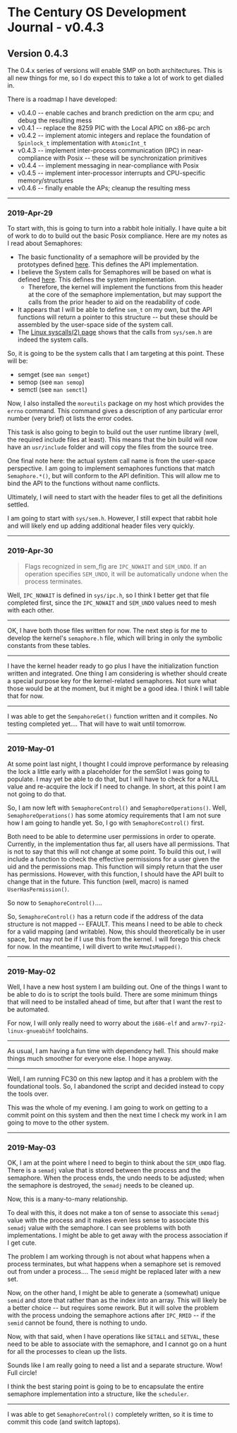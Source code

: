 # The Century OS Development Journal - v0.4.3

## Version 0.4.3

The 0.4.x series of versions will enable SMP on both architectures.  This is all new things for me, so I do expect this to take a lot of work to get dialled in.

There is a roadmap I have developed:
* v0.4.0 -- enable caches and branch prediction on the arm cpu; and debug the resulting mess
* v0.4.1 -- replace the 8259 PIC with the Local APIC on x86-pc arch
* v0.4.2 -- implement atomic integers and replace the foundation of `Spinlock_t` implementation with `AtomicInt_t`
* v0.4.3 -- implement inter-process communication (IPC) in near-compliance with Posix -- these will be synchronization primitives
* v0.4.4 -- implement messaging in near-compliance with Posix
* v0.4.5 -- implement inter-processor interrupts and CPU-specific memory/structures
* v0.4.6 -- finally enable the APs; cleanup the resulting mess

---

### 2019-Apr-29

To start with, this is going to turn into a rabbit hole initially.  I have quite a bit of work to do to build out the basic Posix compliance.  Here are my notes as I read about Semaphores:
* The basic functionality of a semaphore will be provided by the prototypes defined [here](http://pubs.opengroup.org/onlinepubs/9699919799/basedefs/semaphore.h.html).  This defines the API implementation.
* I believe the System calls for Semaphores will be based on what is defined [here](http://pubs.opengroup.org/onlinepubs/9699919799/basedefs/sys_sem.h.html).  This defines the system implementation.
    * Therefore, the kernel will implement the functions from this header at the core of the semaphore implementation, but may support the calls from the prior header to aid on the readability of code.
* It appears that I will be able to define `sem_t` on my own, but the API functions will return a pointer to this structure -- but these should be assembled by the user-space side of the system call.
* The [Linux syscalls(2) page](http://man7.org/linux/man-pages/man2/syscalls.2.html) shows that the calls from `sys/sem.h` are indeed the system calls.

So, it is going to be the system calls that I am targeting at this point.  These will be:
* semget (see `man semget`)
* semop (see `man semop`)
* semctl (see `man semctl`)

Now, I also installed the `moreutils` package on my host which provides the `errno` command.  This command gives a description of any particular error number (very brief) ot lists the error codes.

This task is also going to begin to build out the user runtime library (well, the required include files at least).  This means that the bin build will now have an `usr/include` folder and will copy the files from the source tree.

One final note here: the actual system call name is from the user-space perspective.  I am going to implement semaphores functions that match `Semaphore.*()`, but will conform to the API definition.  This will allow me to bind the API to the functions without name conflicts.

Ultimately, I will need to start with the header files to get all the definitions settled.

I am going to start with `sys/sem.h`.  However, I still expect that rabbit hole and will likely end up adding additional header files very quickly.

---

### 2019-Apr-30

> Flags recognized in sem_flg are `IPC_NOWAIT` and `SEM_UNDO`.  If an operation specifies `SEM_UNDO`, it will be automatically undone when the process terminates.

Well, `IPC_NOWAIT` is defined in `sys/ipc.h`, so I think I better get that file completed first, since the `IPC_NOWAIT` and `SEM_UNDO` values need to mesh with each other.

---

OK, I have both those files written for now.  The next step is for me to develop the kernel's `semaphore.h` file, which will bring in only the symbolic constants from these tables.

---

I have the kernel header ready to go plus I have the initialization function written and integrated.  One thing I am considering is whether should create a special purpose key for the kernel-related semaphores.  Not sure what those would be at the moment, but it might be a good idea.  I think I will table that for now.

---

I was able to get the `SempahoreGet()` function written and it compiles.  No testing completed yet....  That will have to wait until tomorrow.

---

### 2019-May-01

At some point last night, I thought I could improve performance by releasing the lock a little early with a placeholder for the semSlot I was going to populate.  I may yet be able to do that, but I will have to check for a NULL value and re-acquire the lock if I need to change.  In short, at this point I am not going to do that.

So, I am now left with `SemaphoreControl()` and `SemaphoreOperations()`.  Well, `SemaphoreOperations()` has some atomicy requirements that I am not sure how I am going to handle yet.  So, I go with `SemaphoreControl()` first.

Both need to be able to determine user permissions in order to operate.  Currently, in the implementation thus far, all users have all permissions.  That is not to say that this will not change at some point.  To build this out, I will include a function to check the effective permissions for a user given the uid and the permissions map.  This function will simply return that the user has permissions.  However, with this function, I should have the API built to change that in the future.  This function (well, macro) is named `UserHasPermission()`.

So now to `SemaphoreControl()`....

So, `SemaphoreControl()` has a return code if the address of the data structure is not mapped -- EFAULT.  This means I need to be able to check for a valid mapping (and writable).  Now, this should theoretically be in user space, but may not be if I use this from the kernel.  I will forego this check for now.  In the meantime, I will divert to write `MmuIsMapped()`.

---

### 2019-May-02

Well, I have a new host system I am building out.  One of the things I want to be able to do is to script the tools build.  There are some minimum things that will need to be installed ahead of time, but after that I want the rest to be automated.

For now, I will only really need to worry about the `i686-elf` and `armv7-rpi2-linux-gnueabihf` toolchains.

---

As usual, I am having a fun time with dependency hell.  This should make things much smoother for everyone else.  I hope anyway.

---

Well, I am running FC30 on this new laptop and it has a problem with the foundational tools.  So, I abandoned the script and decided instead to copy the tools over.

This was the whole of my evening.  I am going to work on getting to a commit point on this system and then the next time I check my work in I am going to move to the other system.

---

### 2019-May-03

OK, I am at the point where I need to begin to think about the `SEM_UNDO` flag.  There is a `semadj` value that is stored between the process and the semaphore.  When the process ends, the undo needs to be adjusted; when the semaphore is destroyed, the `semadj` needs to be cleaned up.

Now, this is a many-to-many relationship.

To deal with this, it does not make a ton of sense to associate this `semadj` value with the process and it makes even less sense to associate this `semadj` value with the semaphore.  I can see problems with both implementations.  I might be able to get away with the process association if I get cute.

The problem I am working through is not about what happens when a process terminates, but what happens when a semaphore set is removed out from under a process....  The `semid` might be replaced later with a new set.

Now, on the other hand, I might be able to generate a (somewhat) unique `semid` and store that rather than as the index into an array.  This will likely be a better choice -- but requires some rework.  But it will solve the problem with the process undoing the semaphore actions after `IPC_RMID` -- if the `semid` cannot be found, there is nothing to undo.

Now, with that said, when I have operations like `SETALL` and `SETVAL`, these need to be able to associate with the semaphore, and I cannot go on a hunt for all the processes to clean up the lists.

Sounds like I am really going to need a list and a separate structure.  Wow!  Full circle!

I think the best staring point is going to be to encapsulate the entire semaphore implementation into a structure, like the `scheduler`.

---

I was able to get `SemaphoreControl()` completely written, so it is time to commit this code (and switch laptops).


